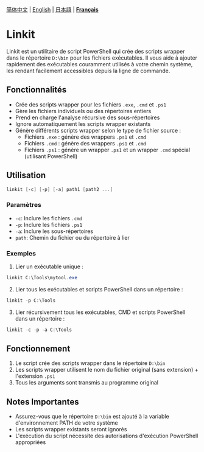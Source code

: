 [简体中文](README.md) | [English](README.en.md) | [日本語](README.jp.md) | **[Français](README.fr.md)**

# Linkit

Linkit est un utilitaire de script PowerShell qui crée des scripts wrapper dans le répertoire `D:\bin` pour les fichiers exécutables. Il vous aide à ajouter rapidement des exécutables couramment utilisés à votre chemin système, les rendant facilement accessibles depuis la ligne de commande.

## Fonctionnalités

- Crée des scripts wrapper pour les fichiers `.exe`, `.cmd` et `.ps1`
- Gère les fichiers individuels ou des répertoires entiers
- Prend en charge l'analyse récursive des sous-répertoires
- Ignore automatiquement les scripts wrapper existants
- Génère différents scripts wrapper selon le type de fichier source :
  - Fichiers `.exe` : génère des wrappers `.ps1` et `.cmd`
  - Fichiers `.cmd` : génère des wrappers `.ps1` et `.cmd`
  - Fichiers `.ps1` : génère un wrapper `.ps1` et un wrapper `.cmd` spécial (utilisant PowerShell)

## Utilisation

```powershell
linkit [-c] [-p] [-a] path1 [path2 ...]
```

### Paramètres

- `-c`: Inclure les fichiers `.cmd`
- `-p`: Inclure les fichiers `.ps1`
- `-a`: Inclure les sous-répertoires
- `path`: Chemin du fichier ou du répertoire à lier

### Exemples

1. Lier un exécutable unique :
```powershell
linkit C:\Tools\mytool.exe
```

2. Lier tous les exécutables et scripts PowerShell dans un répertoire :
```powershell
linkit -p C:\Tools
```

3. Lier récursivement tous les exécutables, CMD et scripts PowerShell dans un répertoire :
```powershell
linkit -c -p -a C:\Tools
```

## Fonctionnement

1. Le script crée des scripts wrapper dans le répertoire `D:\bin`
2. Les scripts wrapper utilisent le nom du fichier original (sans extension) + l'extension `.ps1`
3. Tous les arguments sont transmis au programme original

## Notes Importantes

- Assurez-vous que le répertoire `D:\bin` est ajouté à la variable d'environnement PATH de votre système
- Les scripts wrapper existants seront ignorés
- L'exécution du script nécessite des autorisations d'exécution PowerShell appropriées
